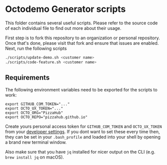 # Octodemo Generator scripts

This folder contains several useful scripts. Please refer to the source code of each individual file to find out more about their usage.

First step is to fork this repository to an organization or personal repository. Once that's done, please visit that fork and ensure that issues are enabled. Next, run the following scripts

```bash
./scripts/update-demo.sh <customer name>
./scripts/code-feature.sh <customer name>
```

## Requirements

The following environment variables need to be exported for the scripts to work:

```
export GITHUB_COM_TOKEN="..."
export OCTO_UX_TOKEN="..."
export OCTO_ORG="PizzaHub"
export OCTO_REPO="pizzahub.github.io"
```

Create yours personal access token for `GITHUB_COM_TOKEN` and `OCTO_UX_TOKEN` from your [developer settings](https://github.com/settings/tokens). If you dont want to set these every time then, they can be set in your `.bash_profile` and loaded into your shell by opening a brand new terminal window.

Also make sure that you have `jq` installed for nicer output on the CLI (e.g. `brew install jq` on macOS).
